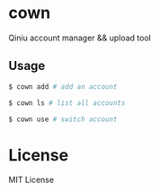 # cown

Qiniu account manager && upload tool

## Usage

```bash
$ cown add # add an account

$ cown ls # list all accounts

$ cown use # switch account
```


# License

MIT License
